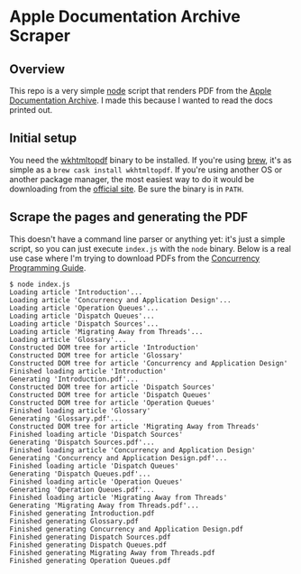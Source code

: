 # Apple Documentation Archive Scraper

## Overview

This repo is a very simple [node] script that renders PDF from the 
[Apple Documentation Archive]. I made this because I wanted to read
the docs printed out.

## Initial setup

You need the [wkhtmltopdf] binary to be installed. If you're using
[brew], it's as simple as a `brew cask install wkhtmltopdf`. If you're
using another OS or another package manager, the most easiest way to
do it would be downloading from the [official
site](http://wkhtmltopdf.org/downloads.html). Be sure the binary is in
`PATH`.

## Scrape the pages and generating the PDF

This doesn't have a command line parser or anything yet: it's just a
simple script, so you can just execute `index.js` with the `node`
binary. Below is a real use case where I'm trying to download
PDFs from the [Concurrency Programming Guide].

``` shellsession
$ node index.js
Loading article 'Introduction'...
Loading article 'Concurrency and Application Design'...
Loading article 'Operation Queues'...
Loading article 'Dispatch Queues'...
Loading article 'Dispatch Sources'...
Loading article 'Migrating Away from Threads'...
Loading article 'Glossary'...
Constructed DOM tree for article 'Introduction'
Constructed DOM tree for article 'Glossary'
Constructed DOM tree for article 'Concurrency and Application Design'
Finished loading article 'Introduction'
Generating 'Introduction.pdf'...
Constructed DOM tree for article 'Dispatch Sources'
Constructed DOM tree for article 'Dispatch Queues'
Constructed DOM tree for article 'Operation Queues'
Finished loading article 'Glossary'
Generating 'Glossary.pdf'...
Constructed DOM tree for article 'Migrating Away from Threads'
Finished loading article 'Dispatch Sources'
Generating 'Dispatch Sources.pdf'...
Finished loading article 'Concurrency and Application Design'
Generating 'Concurrency and Application Design.pdf'...
Finished loading article 'Dispatch Queues'
Generating 'Dispatch Queues.pdf'...
Finished loading article 'Operation Queues'
Generating 'Operation Queues.pdf'...
Finished loading article 'Migrating Away from Threads'
Generating 'Migrating Away from Threads.pdf'...
Finished generating Introduction.pdf
Finished generating Glossary.pdf
Finished generating Concurrency and Application Design.pdf
Finished generating Dispatch Sources.pdf
Finished generating Dispatch Queues.pdf
Finished generating Migrating Away from Threads.pdf
Finished generating Operation Queues.pdf
```

[node]: https://nodejs.org/
[Apple Documentation Archive]: http://developer.apple.com/library/archive/
[wkhtmltopdf]: https://wkhtmltopdf.org/
[brew]: https://brew.sh/
[Concurrency Programming Guide]: http://developer.apple.com/library/archive/documentation/General/Conceptual/ConcurrencyProgrammingGuide/

